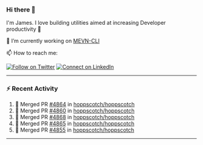 ### Hi there 👋

I'm James. I love building utilities aimed at increasing Developer productivity :raised_hands: 

🔭 I’m currently working on [MEVN-CLI](https://github.com/madlabsinc/mevn-cli)

📫 How to reach me:

[![Follow on Twitter](https://img.shields.io/badge/--twitter?label=Twitter&logo=Twitter&style=social)](https://twitter.com/james_madhacks) [![Connect on LinkedIn](https://img.shields.io/badge/--linkedin?label=LinkedIn&logo=LinkedIn&style=social)](https://www.linkedin.com/in/jamesgeorge007)

---

### :zap: Recent Activity

<!--START_SECTION:activity-->
1. 🎉 Merged PR [#4864](https://github.com/hoppscotch/hoppscotch/pull/4864) in [hoppscotch/hoppscotch](https://github.com/hoppscotch/hoppscotch)
2. 🎉 Merged PR [#4860](https://github.com/hoppscotch/hoppscotch/pull/4860) in [hoppscotch/hoppscotch](https://github.com/hoppscotch/hoppscotch)
3. 🎉 Merged PR [#4868](https://github.com/hoppscotch/hoppscotch/pull/4868) in [hoppscotch/hoppscotch](https://github.com/hoppscotch/hoppscotch)
4. 🎉 Merged PR [#4865](https://github.com/hoppscotch/hoppscotch/pull/4865) in [hoppscotch/hoppscotch](https://github.com/hoppscotch/hoppscotch)
5. 🎉 Merged PR [#4855](https://github.com/hoppscotch/hoppscotch/pull/4855) in [hoppscotch/hoppscotch](https://github.com/hoppscotch/hoppscotch)
<!--END_SECTION:activity-->

---

<!--
**jamesgeorge007/jamesgeorge007** is a ✨ _special_ ✨ repository because its `README.md` (this file) appears on your GitHub profile.

Here are some ideas to get you started:

- 🌱 I’m currently learning ...
- 👯 I’m looking to collaborate on ...
- 🤔 I’m looking for help with ...
- 💬 Ask me about ...
- 😄 Pronouns: ...
- ⚡ Fun fact: ...
-->
